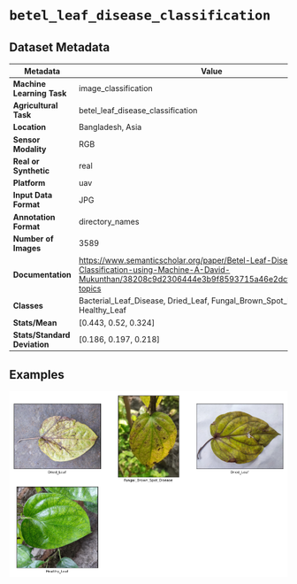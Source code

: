 
# `betel_leaf_disease_classification`

## Dataset Metadata

| Metadata | Value |
| --- | --- |
| **Machine Learning Task** | image_classification |
| **Agricultural Task** | betel_leaf_disease_classification |
| **Location** | Bangladesh, Asia |
| **Sensor Modality** | RGB |
| **Real or Synthetic** | real |
| **Platform** | uav |
| **Input Data Format** | JPG |
| **Annotation Format** | directory_names |
| **Number of Images** | 3589 |
| **Documentation** | https://www.semanticscholar.org/paper/Betel-Leaf-Diseases-Classification-using-Machine-A-David-Mukunthan/38208c9d2306444e3b9f8593715a46e2dcf26f44#paper-topics |
| **Classes** | Bacterial_Leaf_Disease, Dried_Leaf, Fungal_Brown_Spot_Disease, Healthy_Leaf |
| **Stats/Mean** | [0.443, 0.52, 0.324] |
| **Stats/Standard Deviation** | [0.186, 0.197, 0.218] |


## Examples

![Example Images for betel_leaf_disease_classification](https://github.com/Project-AgML/AgML/blob/main/docs/sample_images/betel_leaf_disease_classification_examples.png)
